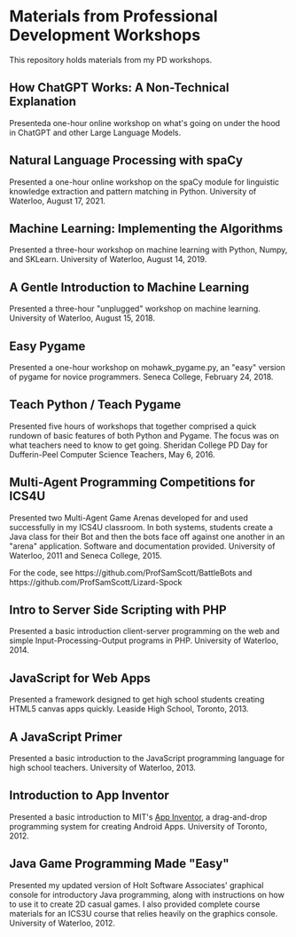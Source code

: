 # Materials from Professional Development Workshops
This repository holds materials from my PD workshops.
<h2>How ChatGPT Works: A Non-Technical Explanation </h2>
<p>Presenteda  one-hour online workshop on what's going on under the hood in ChatGPT and other Large Language Models.</p>
<h2>Natural Language Processing with spaCy</h2>
<p>Presented a one-hour online workshop on the spaCy module for linguistic knowledge extraction and pattern matching in Python. University of Waterloo, August 17, 2021.</p>
<h2>Machine Learning: Implementing the Algorithms</h2>
                                <p>Presented a three-hour workshop on machine learning with Python, Numpy, and SKLearn.
                                    University of Waterloo, August 14, 2019.</p>
                          <h2>A Gentle Introduction to Machine Learning</h2>
                                <p>Presented a three-hour "unplugged" workshop on machine learning. University of
                                    Waterloo, August 15, 2018.</p>
                                    <h2>Easy Pygame</h2>
                                <p>Presented a one-hour workshop on mohawk_pygame.py, an "easy" version of pygame for
                                    novice programmers. Seneca College, February 24, 2018.</p>
                                    <h2>Teach Python / Teach Pygame</h2>
                                <p>Presented five hours of workshops that together comprised a quick rundown of basic
                                    features of both Python and Pygame. The focus was on what teachers need to know to
                                    get going. Sheridan College PD Day for Dufferin-Peel Computer Science Teachers, May
                                    6, 2016.</p>
                                    <h2>Multi-Agent Programming Competitions for ICS4U</h2>
                                <p>Presented two Multi-Agent Game Arenas developed for and used successfully in my ICS4U
                                    classroom. In both systems, students create a Java class for their Bot and then the
                                    bots face off against one another in an "arena" application. Software and
                                    documentation provided. University of Waterloo, 2011 and Seneca College, 2015.</p>
                                    <p>For the code, see https://github.com/ProfSamScott/BattleBots and https://github.com/ProfSamScott/Lizard-Spock</p>
                                    <h2>Intro to Server Side Scripting with PHP</h2>
                                <p>Presented a basic introduction client-server programming on the web and simple
                                    Input-Processing-Output programs in PHP. University of Waterloo, 2014.</p>
                                    <h2>JavaScript for Web Apps</h2>
                                <p>Presented a framework designed to get high school students creating HTML5 canvas apps
                                    quickly. Leaside High School, Toronto, 2013.</p>
                                    <h2>A JavaScript Primer</h2>
                                <p>Presented a basic introduction to the JavaScript programming language for high school
                                    teachers. University of Waterloo, 2013.</p>
                                    <h2>Introduction to App Inventor</h2>
                                <p>Presented a basic introduction to MIT's <a href="https://appinventor.mit.edu/explore/"
                                        target="_blank">App Inventor</a>, a drag-and-drop programming system for creating
                                    Android Apps. University of Toronto, 2012.</p>
                                    <h2>Java Game Programming Made "Easy"</h2>
                                <p>Presented my updated version of Holt Software Associates' graphical console for
                                    introductory Java programming, along with instructions on how to use it to create 2D
                                    casual games. I also provided complete course materials for an ICS3U course that
                                    relies heavily on the graphics console. University of Waterloo, 2012.</p>
